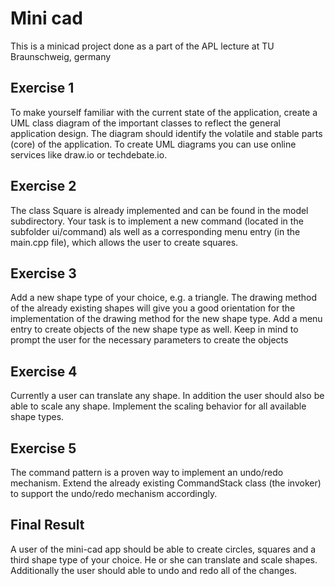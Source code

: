 # Mini cad
This is a minicad project done as a part of the APL lecture at TU Braunschweig, germany

## Exercise 1
To make yourself familiar with the current state of the application, create a UML class diagram of the
important classes to reflect the general application design. The diagram should identify the volatile
and stable parts (core) of the application. To create UML diagrams you can use online services like
draw.io or techdebate.io.
## Exercise 2
The class Square is already implemented and can be found in the model subdirectory. Your task is to
implement a new command (located in the subfolder ui/command) als well as a corresponding menu
entry (in the main.cpp file), which allows the user to create squares.
## Exercise 3
Add a new shape type of your choice, e.g. a triangle. The drawing method of the already existing
shapes will give you a good orientation for the implementation of the drawing method for the new
shape type. Add a menu entry to create objects of the new shape type as well. Keep in mind to
prompt the user for the necessary parameters to create the objects
## Exercise 4
Currently a user can translate any shape. In addition the user should also be able to scale any shape.
Implement the scaling behavior for all available shape types.
## Exercise 5
The command pattern is a proven way to implement an undo/redo mechanism. Extend the already
existing CommandStack class (the invoker) to support the undo/redo mechanism accordingly.
## Final Result
A user of the mini-cad app should be able to create circles, squares and a third shape type of your
choice. He or she can translate and scale shapes. Additionally the user should able to undo and redo
all of the changes.
